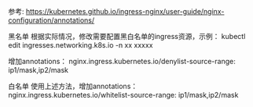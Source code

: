参考: https://kubernetes.github.io/ingress-nginx/user-guide/nginx-configuration/annotations/

黑名单
根据实际情况，修改需要配置黑白名单的ingress资源，示例：
kubectl  edit  ingresses.networking.k8s.io -n xx xxxxx

增加annotations：
nginx.ingress.kubernetes.io/denylist-source-range: ip1/mask,ip2/mask

白名单
使用上述方法，增加annotations：
nginx.ingress.kubernetes.io/whitelist-source-range: ip1/mask,ip2/mask

